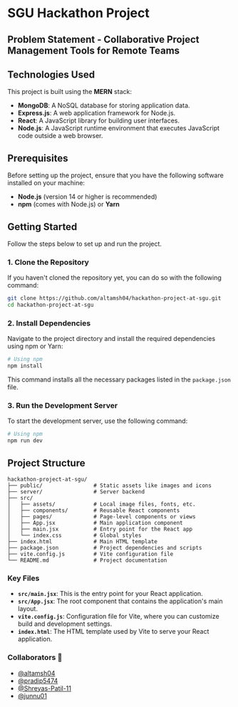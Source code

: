 # SGU Hackathon Project

## Problem Statement - Collaborative Project Management Tools for Remote Teams 

## Technologies Used

This project is built using the **MERN** stack:

- **MongoDB**: A NoSQL database for storing application data.
- **Express.js**: A web application framework for Node.js.
- **React**: A JavaScript library for building user interfaces.
- **Node.js**: A JavaScript runtime environment that executes JavaScript code outside a web browser.

## Prerequisites

Before setting up the project, ensure that you have the following software installed on your machine:

- **Node.js** (version 14 or higher is recommended)
- **npm** (comes with Node.js) or **Yarn**

## Getting Started

Follow the steps below to set up and run the project.

### 1. Clone the Repository

If you haven't cloned the repository yet, you can do so with the following command:

```bash
git clone https://github.com/altamsh04/hackathon-project-at-sgu.git
cd hackathon-project-at-sgu
```

### 2. Install Dependencies

Navigate to the project directory and install the required dependencies using npm or Yarn:

```bash
# Using npm
npm install
```

This command installs all the necessary packages listed in the `package.json` file.

### 3. Run the Development Server

To start the development server, use the following command:

```bash
# Using npm
npm run dev
```


## Project Structure

```
hackathon-project-at-sgu/
├── public/                # Static assets like images and icons
├── server/                # Server backend
├── src/
│   ├── assets/            # Local image files, fonts, etc.
│   ├── components/        # Reusable React components
│   ├── pages/             # Page-level components or views
│   ├── App.jsx            # Main application component
│   ├── main.jsx           # Entry point for the React app
│   └── index.css          # Global styles
├── index.html             # Main HTML template
├── package.json           # Project dependencies and scripts
├── vite.config.js         # Vite configuration file
└── README.md              # Project documentation
```

### Key Files

- **`src/main.jsx`**: This is the entry point for your React application.
- **`src/App.jsx`**: The root component that contains the application's main layout.
- **`vite.config.js`**: Configuration file for Vite, where you can customize build and development settings.
- **`index.html`**: The HTML template used by Vite to serve your React application.


### Collaborators 🤝
- [@altamsh04](https://github.com/altamsh04)
- [@pradip5474](https://github.com/pradip5474)
- [@Shreyas-Patil-11](https://github.com/Shreyas-Patil-11)
- [@junnu01](https://github.com/junnu01)
